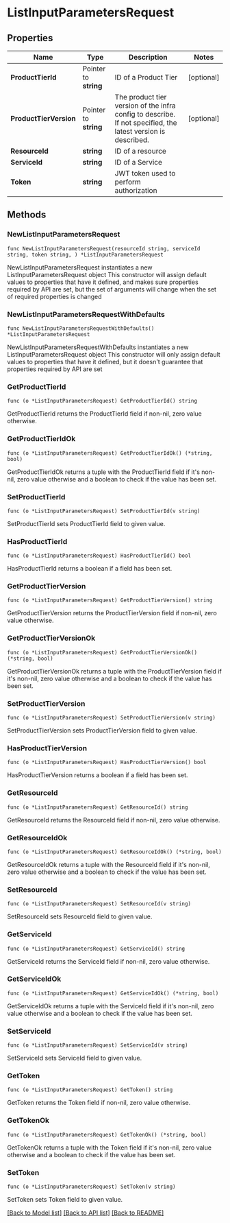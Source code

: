 # ListInputParametersRequest

## Properties

Name | Type | Description | Notes
------------ | ------------- | ------------- | -------------
**ProductTierId** | Pointer to **string** | ID of a Product Tier | [optional] 
**ProductTierVersion** | Pointer to **string** | The product tier version of the infra config to describe. If not specified, the latest version is described. | [optional] 
**ResourceId** | **string** | ID of a resource | 
**ServiceId** | **string** | ID of a Service | 
**Token** | **string** | JWT token used to perform authorization | 

## Methods

### NewListInputParametersRequest

`func NewListInputParametersRequest(resourceId string, serviceId string, token string, ) *ListInputParametersRequest`

NewListInputParametersRequest instantiates a new ListInputParametersRequest object
This constructor will assign default values to properties that have it defined,
and makes sure properties required by API are set, but the set of arguments
will change when the set of required properties is changed

### NewListInputParametersRequestWithDefaults

`func NewListInputParametersRequestWithDefaults() *ListInputParametersRequest`

NewListInputParametersRequestWithDefaults instantiates a new ListInputParametersRequest object
This constructor will only assign default values to properties that have it defined,
but it doesn't guarantee that properties required by API are set

### GetProductTierId

`func (o *ListInputParametersRequest) GetProductTierId() string`

GetProductTierId returns the ProductTierId field if non-nil, zero value otherwise.

### GetProductTierIdOk

`func (o *ListInputParametersRequest) GetProductTierIdOk() (*string, bool)`

GetProductTierIdOk returns a tuple with the ProductTierId field if it's non-nil, zero value otherwise
and a boolean to check if the value has been set.

### SetProductTierId

`func (o *ListInputParametersRequest) SetProductTierId(v string)`

SetProductTierId sets ProductTierId field to given value.

### HasProductTierId

`func (o *ListInputParametersRequest) HasProductTierId() bool`

HasProductTierId returns a boolean if a field has been set.

### GetProductTierVersion

`func (o *ListInputParametersRequest) GetProductTierVersion() string`

GetProductTierVersion returns the ProductTierVersion field if non-nil, zero value otherwise.

### GetProductTierVersionOk

`func (o *ListInputParametersRequest) GetProductTierVersionOk() (*string, bool)`

GetProductTierVersionOk returns a tuple with the ProductTierVersion field if it's non-nil, zero value otherwise
and a boolean to check if the value has been set.

### SetProductTierVersion

`func (o *ListInputParametersRequest) SetProductTierVersion(v string)`

SetProductTierVersion sets ProductTierVersion field to given value.

### HasProductTierVersion

`func (o *ListInputParametersRequest) HasProductTierVersion() bool`

HasProductTierVersion returns a boolean if a field has been set.

### GetResourceId

`func (o *ListInputParametersRequest) GetResourceId() string`

GetResourceId returns the ResourceId field if non-nil, zero value otherwise.

### GetResourceIdOk

`func (o *ListInputParametersRequest) GetResourceIdOk() (*string, bool)`

GetResourceIdOk returns a tuple with the ResourceId field if it's non-nil, zero value otherwise
and a boolean to check if the value has been set.

### SetResourceId

`func (o *ListInputParametersRequest) SetResourceId(v string)`

SetResourceId sets ResourceId field to given value.


### GetServiceId

`func (o *ListInputParametersRequest) GetServiceId() string`

GetServiceId returns the ServiceId field if non-nil, zero value otherwise.

### GetServiceIdOk

`func (o *ListInputParametersRequest) GetServiceIdOk() (*string, bool)`

GetServiceIdOk returns a tuple with the ServiceId field if it's non-nil, zero value otherwise
and a boolean to check if the value has been set.

### SetServiceId

`func (o *ListInputParametersRequest) SetServiceId(v string)`

SetServiceId sets ServiceId field to given value.


### GetToken

`func (o *ListInputParametersRequest) GetToken() string`

GetToken returns the Token field if non-nil, zero value otherwise.

### GetTokenOk

`func (o *ListInputParametersRequest) GetTokenOk() (*string, bool)`

GetTokenOk returns a tuple with the Token field if it's non-nil, zero value otherwise
and a boolean to check if the value has been set.

### SetToken

`func (o *ListInputParametersRequest) SetToken(v string)`

SetToken sets Token field to given value.



[[Back to Model list]](../README.md#documentation-for-models) [[Back to API list]](../README.md#documentation-for-api-endpoints) [[Back to README]](../README.md)


